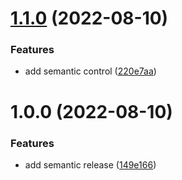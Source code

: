 # [1.1.0](https://github.com/eduardoborges/dolly/compare/1.0.0...1.1.0) (2022-08-10)


### Features

* add semantic control ([220e7aa](https://github.com/eduardoborges/dolly/commit/220e7aa5c91b10be8a5b9ae6d38efa66da0cdf2b))

# 1.0.0 (2022-08-10)


### Features

* add semantic release ([149e166](https://github.com/eduardoborges/dolly/commit/149e1660d68f777d2ec3ceacd37a46959178be0b))

